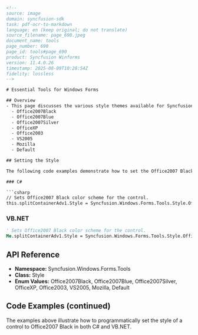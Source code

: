 ```html
<!-- 
source: image
domain: syncfusion-sdk
task: pdf-ocr-to-markdown
language: en (keep original; do not translate)
source_filename: page_690.jpeg
document_name: tools
page_number: 690
page_id: tools#page_690
product: Syncfusion Winforms
version: 11.4.0.26
timestamp: 2025-08-09T10:28:54Z
fidelity: lossless
-->

# Essential Tools for Windows Forms

## Overview
- This page discusses the various style themes available for Syncfusion WinForms controls, including:
  - Office2007Black
  - Office2007Blue
  - Office2007Silver
  - OfficeXP
  - Office2003
  - VS2005
  - Mozilla
  - Default

## Setting the Style

The following code examples demonstrate how to set the Office2007 Black color scheme for a control.

### C#

```csharp
// Sets Office2007 Black color scheme for the control.
this.splitContainerAdv1.Style = Syncfusion.Windows.Forms.Tools.Style.Office2007Black;
```

### VB.NET

```vb
' Sets Office2007 Black color scheme for the control.
Me.splitContainerAdv1.Style = Syncfusion.Windows.Forms.Tools.Style.Office2007Black
```

## API Reference

- **Namespace:** Syncfusion.Windows.Forms.Tools
- **Class:** Style
- **Enum Values:** Office2007Black, Office2007Blue, Office2007Silver, OfficeXP, Office2003, VS2005, Mozilla, Default

## Code Examples (continued)

The examples above illustrate how to programmatically set the style of a control to Office2007 Black in both C# and VB.NET.

<!-- tags: [syncfusion, winforms, style, theme, color scheme] keywords: [Office2007Black, Office2007Blue, Office2007Silver, OfficeXP, Office2003, VS2005, Mozilla, Default, control style, color scheme, C#, VB.NET] -->
```